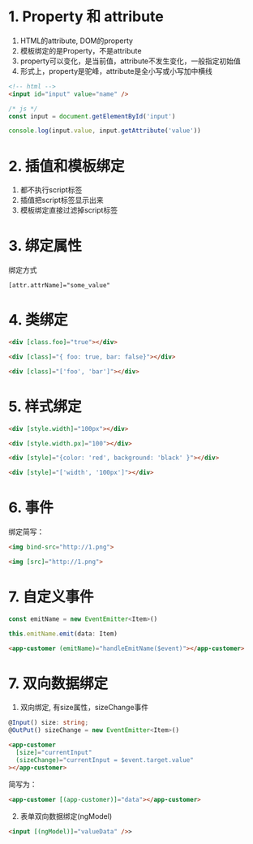 # 1. Property 和 attribute
1. HTML的attribute, DOM的property
2. 模板绑定的是Property，不是attribute
3. property可以变化，是当前值，attribute不发生变化，一般指定初始值
4. 形式上，property是驼峰，attribute是全小写或小写加中横线
```html
<!-- html -->
<input id="input" value="name" />
```
```js
/* js */
const input = document.getElementById('input')

console.log(input.value, input.getAttribute('value'))
```

# 2. 插值和模板绑定
1. 都不执行script标签
2. 插值把script标签显示出来
3. 模板绑定直接过滤掉script标签

# 3. 绑定属性
绑定方式
```
[attr.attrName]="some_value"
```

# 4. 类绑定
```html
<div [class.foo]="true"></div>

<div [class]="{ foo: true, bar: false}"></div>

<div [class]="['foo', 'bar']"></div>

```

# 5. 样式绑定
```html
<div [style.width]="100px"></div>

<div [style.width.px]="100"></div>

<div [style]="{color: 'red', background: 'black' }"></div>

<div [style]="['width', '100px']"></div>
```

# 6. 事件
绑定简写：
```html
<img bind-src="http://1.png">

<img [src]="http://1.png">

```

# 7. 自定义事件
```ts
const emitName = new EventEmitter<Item>()

this.emitName.emit(data: Item)

```
```html
<app-customer (emitName)="handleEmitName($event)"></app-customer>
```
# 7. 双向数据绑定
1. 双向绑定, 有size属性，sizeChange事件
```ts
@Input() size: string;
@OutPut() sizeChange = new EventEmitter<Item>()
```

```html
<app-customer
  [size]="currentInput"
  (sizeChange)="currentInput = $event.target.value"
></app-customer>
```

简写为：
```html
<app-customer [(app-customer)]="data"></app-customer>
```
2. 表单双向数据绑定(ngModel)
```html
<input [(ngModel)]="valueData" />>
```

